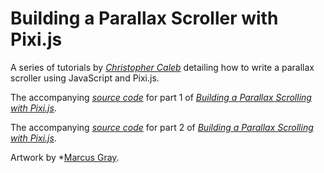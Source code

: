 Building a Parallax Scroller with Pixi.js
=========================================

A series of tutorials by *[Christopher Caleb](http://www.yeahbutisitflash.com/?page_id=2)* detailing how to write a parallax scroller using JavaScript and Pixi.js.

The accompanying *[source code](https://github.com/ccaleb/pixi-parallax-scroller/tree/master/tutorial-1)* for part 1 of *[Building a Parallax Scrolling with Pixi.js](http://www.yeahbutisitflash.com/?p=5226)*.

The accompanying *[source code](http://www.yeahbutisitflash.com/?p=5666)* for part 2 of *[Building a Parallax Scrolling with Pixi.js](http://www.yeahbutisitflash.com/?p=5226)*.

Artwork by *[Marcus Gray](http://gray-marcus.wix.com/grayillustration).
